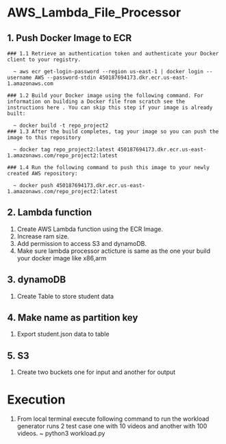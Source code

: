 # AWS_Lambda_File_Processor

## 1. Push Docker Image to ECR
    ### 1.1 Retrieve an authentication token and authenticate your Docker client to your registry.

      ~ aws ecr get-login-password --region us-east-1 | docker login --username AWS --password-stdin 450187694173.dkr.ecr.us-east-1.amazonaws.com
    
    ### 1.2 Build your Docker image using the following command. For information on building a Docker file from scratch see the instructions here . You can skip this step if your image is already built:

      ~ docker build -t repo_project2
    ### 1.3 After the build completes, tag your image so you can push the image to this repository
      
      ~ docker tag repo_project2:latest 450187694173.dkr.ecr.us-east-1.amazonaws.com/repo_project2:latest
    
    ### 1.4 Run the following command to push this image to your newly created AWS repository:
    
      ~ docker push 450187694173.dkr.ecr.us-east-1.amazonaws.com/repo_project2:latest
## 2. Lambda function
  1. Create AWS Lambda function using the ECR Image.
  2. Increase ram size.
  3. Add permission to access S3 and dynamoDB.
  4. Make sure lambda processor acticture is same as the one your build your docker image like x86,arm
## 3. dynamoDB
  1. Create Table to store student data
## 4. Make name as partition key 
  1. Export student.json data to table
## 5. S3
  1. Create two buckets one for input and another for output


# Execution 
  1. From local terminal execute following command to run the workload generator runs 2 test case one with 10 videos and another with 100 videos.
  ~ python3 workload.py
